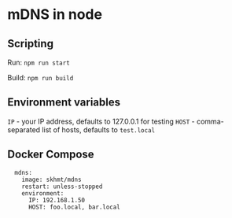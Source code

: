 # mDNS in node

## Scripting

Run: `npm run start`

Build: `npm run build`

## Environment variables

`IP` - your IP address, defaults to 127.0.0.1 for testing
`HOST` - comma-separated list of hosts, defaults to `test.local`

## Docker Compose

```
  mdns:
    image: skhmt/mdns
    restart: unless-stopped
    environment:
      IP: 192.168.1.50
      HOST: foo.local, bar.local
```